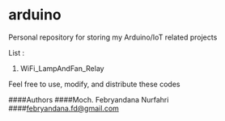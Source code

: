 # arduino
Personal repository for storing my Arduino/IoT related projects

List :
1. WiFi_LampAndFan_Relay


Feel free to use, modify, and distribute these codes


####Authors
####Moch. Febryandana Nurfahri
####febryandana.fd@gmail.com